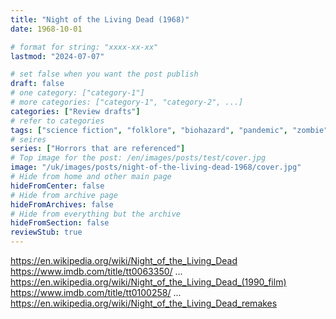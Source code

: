 ```yaml
---
title: "Night of the Living Dead (1968)"
date: 1968-10-01

# format for string: "xxxx-xx-xx"
lastmod: "2024-07-07"

# set false when you want the post publish
draft: false
# one category: ["category-1"]
# more categories: ["category-1", "category-2", ...]
categories: ["Review drafts"]
# refer to categories
tags: ["science fiction", "folklore", "biohazard", "pandemic", "zombie", "cannibals", "isolation", "george romero"]
# seires
series: ["Horrors that are referenced"]
# Top image for the post: /en/images/posts/test/cover.jpg
image: "/uk/images/posts/night-of-the-living-dead-1968/cover.jpg"
# Hide from home and other main page
hideFromCenter: false
# Hide from archive page
hideFromArchives: false
# Hide from everything but the archive
hideFromSection: false
reviewStub: true
---
```

https://en.wikipedia.org/wiki/Night_of_the_Living_Dead
https://www.imdb.com/title/tt0063350/
...
https://en.wikipedia.org/wiki/Night_of_the_Living_Dead_(1990_film)
https://www.imdb.com/title/tt0100258/
...
https://en.wikipedia.org/wiki/Night_of_the_Living_Dead_remakes
<!--more-->